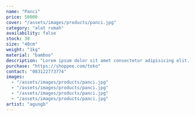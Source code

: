 ```yaml
---
name: "Panci"
price: 50000
cover: "/assets/images/products/panci.jpg"
category: "alat rumah"
availability: false
stock: 30
size: "40cm"
weight: "1kg"
material: "bamboo"
description: "Lorem ipsum dolor sit amet consectetur adipisicing elit. Reiciendis itaque fugit, optio provident obcaecati quibusdam consequatur mollitia, velit est pariatur iste. Accusantium suscipit voluptas nihil? Eligendi quae error nihil consequuntur!"
purchase: "https://shoppee.com/toko"
contact: "083122773774"
images:
  - "/assets/images/products/panci.jpg"
  - "/assets/images/products/panci.jpg"
  - "/assets/images/products/panci.jpg"
  - "/assets/images/products/panci.jpg"
artist: "agungb"
---
```

